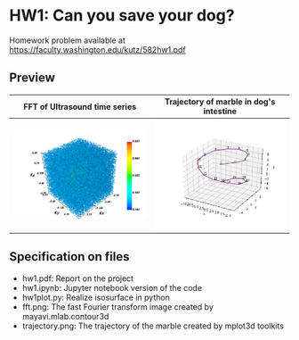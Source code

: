 # HW1: Can you save your dog?

Homework problem available at
https://faculty.washington.edu/kutz/582hw1.pdf

## Preview

FFT of Ultrasound time series | Trajectory of marble in dog's intestine
:-------------------------:|:-------------------------:
<img src="https://github.com/yeewantung/AMATH-582---public/blob/master/hw1/fft.png" width=500>   | <img src="https://github.com/yeewantung/AMATH-582---public/blob/master/hw1/trajectory.png" width=500>

## Specification on files
* hw1.pdf: Report on the project
* hw1.ipynb: Jupyter notebook version of the code
* hw1plot.py: Realize isosurface in python
* fft.png: The fast Fourier transform image created by mayavi.mlab.contour3d
* trajectory.png: The trajectory of the marble created by mplot3d toolkits
